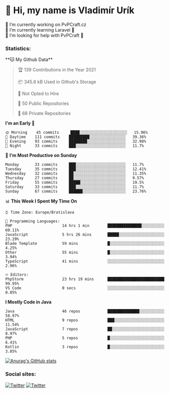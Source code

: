<h1> 👋 Hi, my name is Vladimír Urík</h1>
<p>
 🔭 I’m currently working on PvPCraft.cz<br>
 🌱 I’m currently learning Laravel 💙<br>
 🤔 I’m looking for help with PvPCraft 💝<br>
</p>
<h3>Statistics:</h3>
<!--START_SECTION:waka-->
**🐱 My Github Data** 

> 🏆 139 Contributions in the Year 2021
 > 
> 📦 345.6 kB Used in Github's Storage 
 > 
> 🚫 Not Opted to Hire
 > 
> 📜 50 Public Repositories 
 > 
> 🔑 68 Private Repositories  
 > 
**I'm an Early 🐤** 

```text
🌞 Morning    45 commits     ████░░░░░░░░░░░░░░░░░░░░░   15.96% 
🌆 Daytime    111 commits    █████████░░░░░░░░░░░░░░░░   39.36% 
🌃 Evening    93 commits     ████████░░░░░░░░░░░░░░░░░   32.98% 
🌙 Night      33 commits     ███░░░░░░░░░░░░░░░░░░░░░░   11.7%

```
📅 **I'm Most Productive on Sunday** 

```text
Monday       33 commits     ███░░░░░░░░░░░░░░░░░░░░░░   11.7% 
Tuesday      35 commits     ███░░░░░░░░░░░░░░░░░░░░░░   12.41% 
Wednesday    32 commits     ██░░░░░░░░░░░░░░░░░░░░░░░   11.35% 
Thursday     27 commits     ██░░░░░░░░░░░░░░░░░░░░░░░   9.57% 
Friday       55 commits     █████░░░░░░░░░░░░░░░░░░░░   19.5% 
Saturday     33 commits     ███░░░░░░░░░░░░░░░░░░░░░░   11.7% 
Sunday       67 commits     ██████░░░░░░░░░░░░░░░░░░░   23.76%

```


📊 **This Week I Spent My Time On** 

```text
⌚︎ Time Zone: Europe/Bratislava

💬 Programming Languages: 
PHP                      14 hrs 1 min        ███████████████░░░░░░░░░░   60.11% 
JavaScript               5 hrs 26 mins       █████░░░░░░░░░░░░░░░░░░░░   23.29% 
Blade Template           59 mins             █░░░░░░░░░░░░░░░░░░░░░░░░   4.25% 
Other                    55 mins             █░░░░░░░░░░░░░░░░░░░░░░░░   3.94% 
TypeScript               41 mins             ░░░░░░░░░░░░░░░░░░░░░░░░░   2.96%

🔥 Editors: 
PhpStorm                 23 hrs 19 mins      █████████████████████████   99.95% 
VS Code                  0 secs              ░░░░░░░░░░░░░░░░░░░░░░░░░   0.05%

```

**I Mostly Code in Java** 

```text
Java                     46 repos            ██████████████░░░░░░░░░░░   58.97% 
HTML                     9 repos             ███░░░░░░░░░░░░░░░░░░░░░░   11.54% 
JavaScript               7 repos             ██░░░░░░░░░░░░░░░░░░░░░░░   8.97% 
PHP                      5 repos             █░░░░░░░░░░░░░░░░░░░░░░░░   6.41% 
Kotlin                   3 repos             █░░░░░░░░░░░░░░░░░░░░░░░░   3.85%

```



<!--END_SECTION:waka-->

[![Anurag's GitHub stats](https://github-readme-stats.vercel.app/api?username=vladimir-urik)](https://github.com/anuraghazra/github-readme-stats)

<h3>Social sites:</h3>
<p><a href="https://twitter.com/GGGEDR" target="_blank"><img alt="Twitter" src="https://img.shields.io/badge/twitter-%231DA1F2.svg?&style=for-the-badge&logo=twitter&logoColor=white" /></a> <a href="https://www.reddit.com/user/GGGEDR" target="_blank"><img alt="Twitter" src="https://img.shields.io/badge/reddit-%23FE6262.svg?&style=for-the-badge&logo=reddit&logoColor=white" /></a>
</p>
